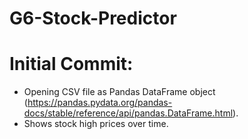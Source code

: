 # G6-Stock-Predictor

# Initial Commit: 
- Opening CSV file as Pandas DataFrame object (https://pandas.pydata.org/pandas-docs/stable/reference/api/pandas.DataFrame.html).
- Shows stock high prices over time.
